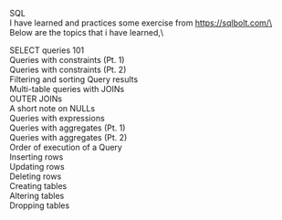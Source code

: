 SQL\
I have learned and practices some exercise from https://sqlbolt.com/\
Below are the topics that i have learned,\

SELECT queries 101\
Queries with constraints (Pt. 1)\
Queries with constraints (Pt. 2)\
Filtering and sorting Query results\
Multi-table queries with JOINs\
OUTER JOINs\
A short note on NULLs\
Queries with expressions\
Queries with aggregates (Pt. 1)\
Queries with aggregates (Pt. 2)\
Order of execution of a Query\
Inserting rows\
Updating rows\
Deleting rows\
Creating tables\
Altering tables\
Dropping tables
